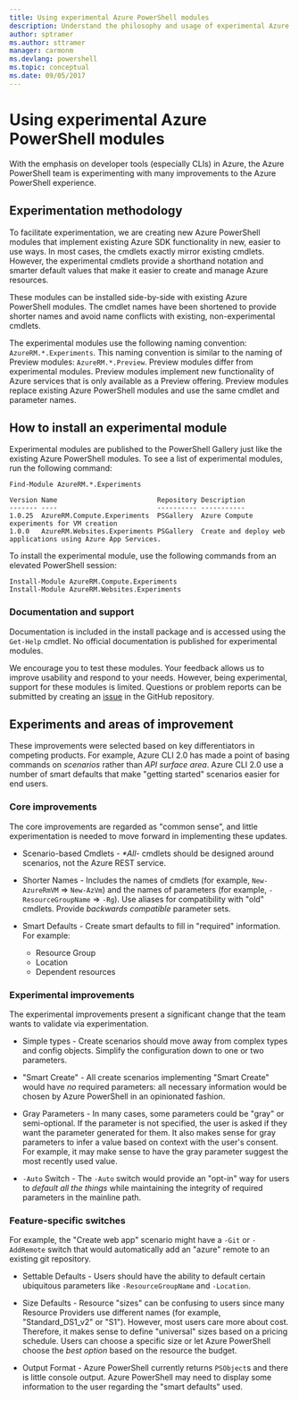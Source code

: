 ```yaml
---
title: Using experimental Azure PowerShell modules
description: Understand the philosophy and usage of experimental Azure PowerShell modules.
author: sptramer
ms.author: sttramer
manager: carmonm
ms.devlang: powershell
ms.topic: conceptual
ms.date: 09/05/2017
---
```

# Using experimental Azure PowerShell modules

With the emphasis on developer tools (especially CLIs) in Azure, the Azure PowerShell team is
experimenting with many improvements to the Azure PowerShell experience.

## Experimentation methodology

To facilitate experimentation, we are creating new Azure PowerShell modules that implement existing
Azure SDK functionality in new, easier to use ways. In most cases, the cmdlets exactly mirror
existing cmdlets. However, the experimental cmdlets provide a shorthand notation and smarter default
values that make it easier to create and manage Azure resources.

These modules can be installed side-by-side with existing Azure PowerShell modules. The cmdlet
names have been shortened to provide shorter names and avoid name conflicts with existing,
non-experimental cmdlets.

The experimental modules use the following naming convention: `AzureRM.*.Experiments`. This naming
convention is similar to the naming of Preview modules: `AzureRM.*.Preview`. Preview modules differ
from experimental modules. Preview modules implement new functionality of Azure services that is
only available as a Preview offering. Preview modules replace existing Azure PowerShell modules and
use the same cmdlet and parameter names.

## How to install an experimental module

Experimental modules are published to the PowerShell Gallery just like the existing Azure
PowerShell modules. To see a list of experimental modules, run the following command:

```azurepowershell-interactive
Find-Module AzureRM.*.Experiments
```

```output
Version Name                         Repository Description
------- ----                         ---------- -----------
1.0.25  AzureRM.Compute.Experiments  PSGallery  Azure Compute experiments for VM creation
1.0.0   AzureRM.Websites.Experiments PSGallery  Create and deploy web applications using Azure App Services.
```

To install the experimental module, use the following commands from an elevated PowerShell session:

```azurepowershell-interactive
Install-Module AzureRM.Compute.Experiments
Install-Module AzureRM.Websites.Experiments
```

### Documentation and support

Documentation is included in the install package and is accessed using the `Get-Help` cmdlet. No
official documentation is published for experimental modules.

We encourage you to test these modules. Your feedback allows us to improve usability and respond to
your needs. However, being experimental, support for these modules is limited. Questions or problem
reports can be submitted by creating an [issue](https://github.com/Azure/azure-powershell/issues)
in the GitHub repository.

## Experiments and areas of improvement

These improvements were selected based on key differentiators in competing products. For example,
Azure CLI 2.0 has made a point of basing commands on *scenarios* rather than *API surface area*.
Azure CLI 2.0 use a number of smart defaults that make "getting started" scenarios easier for end
users.

### Core improvements

The core improvements are regarded as "common sense", and little experimentation is needed to move
forward in implementing these updates.

- Scenario-based Cmdlets - <em>*All</em>- cmdlets should be designed around scenarios, not the Azure REST
  service.

- Shorter Names - Includes the names of cmdlets (for example, `New-AzureRmVM` => `New-AzVm`) and the
  names of parameters (for example, `-ResourceGroupName` => `-Rg`). Use aliases for compatibility with
  "old" cmdlets. Provide *backwards compatible* parameter sets.

- Smart Defaults - Create smart defaults to fill in "required" information. For example:
  - Resource Group
  - Location
  - Dependent resources

### Experimental improvements

The experimental improvements present a significant change that the team wants to validate via
experimentation.

- Simple types - Create scenarios should move away from complex types and config objects. Simplify
  the configuration down to one or two parameters.

- "Smart Create" - All create scenarios implementing "Smart Create" would have *no* required
  parameters: all necessary information would be chosen by Azure PowerShell in an opinionated
  fashion.

- Gray Parameters - In many cases, some parameters could be "gray" or semi-optional. If the
  parameter is not specified, the user is asked if they want the parameter generated for them. It
  also makes sense for gray parameters to infer a value based on context with the user's consent.
  For example, it may make sense to have the gray parameter suggest the most recently used value.

- `-Auto` Switch - The `-Auto` switch would provide an "opt-in" way for users to <em>default all the
  things</em> while maintaining the integrity of required parameters in the mainline path.

### Feature-specific switches

For example, the "Create web app" scenario might have a `-Git` or `-AddRemote` switch that would
automatically add an "azure" remote to an existing git repository.

- Settable Defaults - Users should have the ability to default certain ubiquitous parameters like
  `-ResourceGroupName` and `-Location`.

- Size Defaults - Resource "sizes" can be confusing to users since many Resource Providers use
  different names (for example, "Standard\_DS1\_v2" or "S1"). However, most users care more about
  cost. Therefore, it makes sense to define "universal" sizes based on a pricing schedule. Users
  can choose a specific size or let Azure PowerShell choose the *best option* based on the resource
  the budget.

- Output Format - Azure PowerShell currently returns `PSObject`s and there is little console
  output. Azure PowerShell may need to display some information to the user regarding the "smart
  defaults" used.
